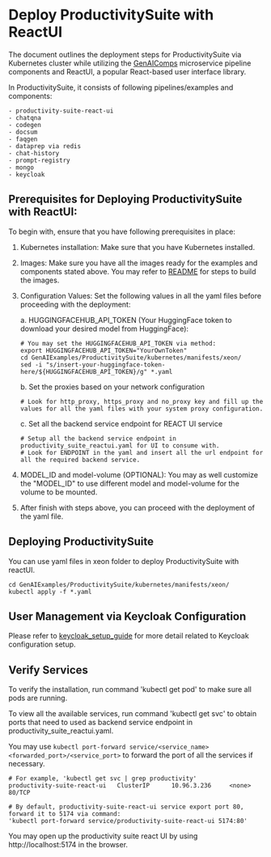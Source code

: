 # Deploy ProductivitySuite with ReactUI

The document outlines the deployment steps for ProductivitySuite via Kubernetes cluster while utilizing the [GenAIComps](https://github.com/opea-project/GenAIComps.git) microservice pipeline components and ReactUI, a popular React-based user interface library.

In ProductivitySuite, it consists of following pipelines/examples and components:
```
- productivity-suite-react-ui
- chatqna
- codegen
- docsum
- faqgen
- dataprep via redis
- chat-history
- prompt-registry
- mongo
- keycloak
```

## Prerequisites for Deploying ProductivitySuite with ReactUI:
To begin with, ensure that you have following prerequisites in place:

1. Kubernetes installation: Make sure that you have Kubernetes installed.
2. Images: Make sure you have all the images ready for the examples and components stated above. You may refer to [README](../../docker/xeon/README.md) for steps to build the images.
3. Configuration Values: Set the following values in all the yaml files before proceeding with the deployment:

   a. HUGGINGFACEHUB_API_TOKEN (Your HuggingFace token to download your desired model from HuggingFace):
      ```
      # You may set the HUGGINGFACEHUB_API_TOKEN via method:
      export HUGGINGFACEHUB_API_TOKEN="YourOwnToken"
      cd GenAIExamples/ProductivitySuite/kubernetes/manifests/xeon/
      sed -i "s/insert-your-huggingface-token-here/${HUGGINGFACEHUB_API_TOKEN}/g" *.yaml
      ```

   b. Set the proxies based on your network configuration
      ```
      # Look for http_proxy, https_proxy and no_proxy key and fill up the values for all the yaml files with your system proxy configuration.
      ```

   c. Set all the backend service endpoint for REACT UI service
      ```
      # Setup all the backend service endpoint in productivity_suite_reactui.yaml for UI to consume with.
      # Look for ENDPOINT in the yaml and insert all the url endpoint for all the required backend service.
      ```

4. MODEL_ID and model-volume (OPTIONAL): You may as well customize the "MODEL_ID" to use different model and model-volume for the volume to be mounted.
5. After finish with steps above, you can proceed with the deployment of the yaml file.

## Deploying ProductivitySuite
You can use yaml files in xeon folder to deploy ProductivitySuite with reactUI.
```
cd GenAIExamples/ProductivitySuite/kubernetes/manifests/xeon/
kubectl apply -f *.yaml
```

## User Management via Keycloak Configuration
Please refer to [keycloak_setup_guide](../../docker/xeon/keycloak_setup_guide.md) for more detail related to Keycloak configuration setup.

## Verify Services
To verify the installation, run command 'kubectl get pod' to make sure all pods are running.

To view all the available services, run command 'kubectl get svc' to obtain ports that need to used as backend service endpoint in productivity_suite_reactui.yaml.

You may use `kubectl port-forward service/<service_name> <forwarded_port>/<service_port>` to forward the port of all the services if necessary.
```
# For example, 'kubectl get svc | grep productivity'
productivity-suite-react-ui   ClusterIP      10.96.3.236     <none>        80/TCP

# By default, productivity-suite-react-ui service export port 80, forward it to 5174 via command:
'kubectl port-forward service/productivity-suite-react-ui 5174:80'
```

You may open up the productivity suite react UI by using http://localhost:5174 in the browser.
